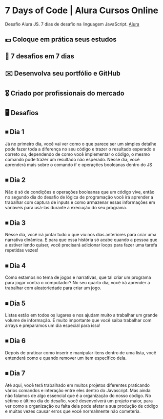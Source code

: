 

# 7 Days of Code | Alura Cursos Online

Desafio Alura JS. 7 dias de desafio na linguagem JavaScript.
[Alura](https://7daysofcode.io/matricula/logica-programacao)



## 💵 Coloque em prática seus estudos

## 📅 7 desafios em 7 dias

## ✉️ Desenvolva seu portfólio e GitHub

## 🎖️ Criado por profissionais do mercado

## 🖥️ Desafios
## ⏹ Dia 1
Já no primeiro dia, você vai ver como o que parece ser um simples detalhe pode fazer toda a diferença no seu código e trazer o resultado esperado e correto ou, dependendo de como você implementar o código, o mesmo comando pode trazer um resultado não esperado. Nesse dia, você aprenderá mais sobre o comando if e operações booleanas dentro do JS

## ⏹ Dia 2
Não é só de condições e operações booleanas que um código vive, então no segundo dia do desafio de lógica de programação você irá aprender a trabalhar com captura de inputs e como armazenar essas informações em variáveis para usá-las durante a execução do seu programa.

## ⏹ Dia 3
Nesse dia, você irá juntar tudo o que viu nos dias anteriores para criar uma narrativa dinâmica. E para que essa história só acabe quando a pessoa que a estiver lendo quiser, você precisará adicionar loops para fazer uma tarefa repetidas vezes!

## ⏹ Dia 4
Como estamos no tema de jogos e narrativas, que tal criar um programa para jogar contra o computador? No seu quarto dia, você irá aprender a trabalhar com aleatoriedade para criar um jogo.

## ⏹ Dia 5
Listas estão em todos os lugares e nos ajudam muito a trabalhar um grande volume de informação. É muito importante que você saiba trabalhar com arrays e preparamos um dia especial para isso!

## ⏹ Dia 6
Depois de praticar como inserir e manipular itens dentro de uma lista, você entenderá como e quando remover um item específico dela.

## ⏹ Dia 7
Até aqui, você terá trabalhado em muitos projetos diferentes praticando vários comandos e interação entre eles dentro do Javascript. Mas ainda não falamos de algo essencial que é a organização do nosso código. No sétimo e último dia do desafio, você desenvolverá um projeto maior, para ver como a organização ou falta dela pode afetar a sua produção de código e muitas vezes causar erros que você normalmente não cometeria.







